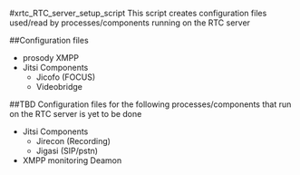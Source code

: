 #xrtc_RTC_server_setup_script
This script creates configuration files used/read by processes/components running on the RTC server

##Configuration files
- prosody XMPP
- Jitsi Components
  - Jicofo (FOCUS)
  - Videobridge

##TBD
Configuration files for the following processes/components that run on the RTC server is yet to
be done
- Jitsi Components
  - Jirecon (Recording)
  - Jigasi (SIP/pstn)
- XMPP monitoring Deamon
